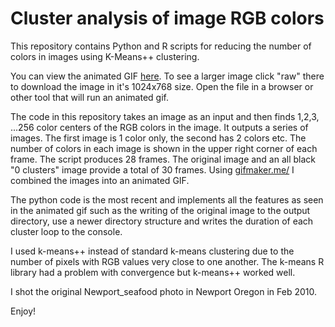 Cluster analysis of image RGB colors
====================================

This repository contains Python and R scripts for reducing the number of colors in images using K-Means++ clustering.

You can view the animated GIF [here](image_output_files/Newport_seafood_k_means++_cluster_animated.gif).  To see a larger image click "raw" there to download the image in it's 1024x768 size.  Open the file in a browser or other tool that will run an animated gif.

The code in this repository takes an image as an input and then finds 1,2,3, ...256 color centers of the RGB colors in the image.  It outputs a series of images. The first image is 1 color only, the second has 2 colors etc.  The number of colors in each image is shown in the upper right corner of each frame.  The script produces 28 frames.  The original image and an all black "0 clusters" image provide a total of 30 frames.  Using <a href="http://gifmaker.me/" rel="nofollow">gifmaker.me/</a> I combined the images into an animated GIF.

The python code is the most recent and implements all the features as seen in the animated gif such as the writing of the original image to the output directory, use a newer directory structure and writes the duration of each cluster loop to the console.

I used k-means++ instead of standard k-means clustering due to the number of pixels with RGB values very close to one another.  The k-means R library had a problem with convergence but k-means++ worked well.

I shot the original Newport_seafood photo in Newport Oregon in Feb 2010.

Enjoy!
